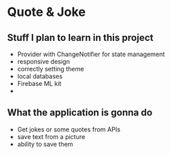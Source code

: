 # Quote & Joke

## Stuff I plan to learn in this project

- Provider with ChangeNotifier for state management
- responsive design
- correctly setting theme
- local databases
- Firebase ML kit
- 

## What the application is gonna do

- Get jokes or some quotes from APIs
- save text from a picture
- ability to save them

 
